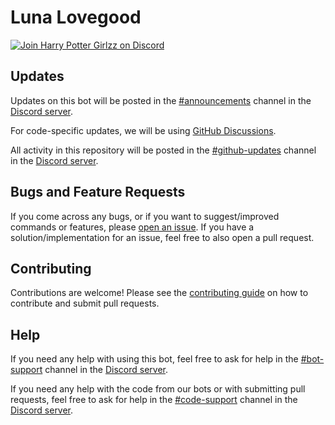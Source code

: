 #  Luna Lovegood

[![Join Harry Potter Girlzz on Discord](https://discord.com/api/guilds/975732730845339648/widget.png?style=banner2)](https://discord.gg/QrsUxMPcSu)

## Updates

Updates on this bot will be posted in the [#announcements](https://discord.com/channels/975732730845339648/976070731735650355) channel in the [Discord server](https://discord.gg/QrsUxMPcSu).

For code-specific updates, we will be using [GitHub Discussions](https://github.com/HarryPotterGirlzz/Luna-Lovegood/discussions).

All activity in this repository will be posted in the [#github-updates](https://discord.com/channels/975732730845339648/1009028758130409532) channel in the [Discord server](https://discord.gg/QrsUxMPcSu).

## Bugs and Feature Requests

If you come across any bugs, or if you want to suggest/improved commands or features, please [open an issue](https://github.com/HarryPotterGirlzz/Luna-Lovegood/issues/new/choose). If you have a solution/implementation for an issue, feel free to also open a pull request.

## Contributing

Contributions are welcome! Please see the [contributing guide](https://github.com/HarryPotterGirlzz/Luna-Lovegood/blob/main/.github/CONTRIBUTING.md) on how to contribute and submit pull requests.

## Help

If you need any help with using this bot, feel free to ask for help in the [#bot-support](https://discord.com/channels/975732730845339648/1006479566900056134) channel in the [Discord server](https://discord.gg/QrsUxMPcSu).

If you need any help with the code from our bots or with submitting pull requests, feel free to ask for help in the [#code-support](https://discord.com/channels/975732730845339648/1006479777387008041) channel in the [Discord server](https://discord.gg/QrsUxMPcSu).
